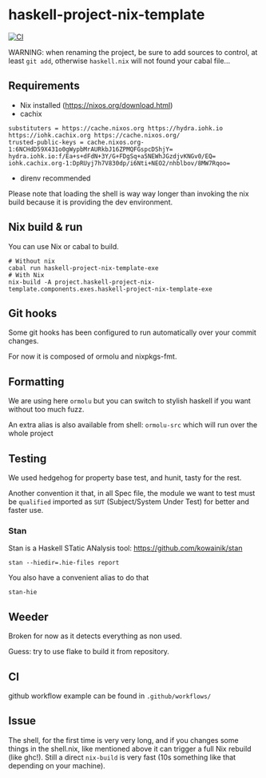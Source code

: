 # haskell-project-nix-template

[![CI](https://github.com/bhoudebert/haskell-project-nix-template/actions/workflows/ci.yml/badge.svg?branch=main)](https://github.com/bhoudebert/haskell-project-nix-template/actions/workflows/ci.yml)

WARNING: when renaming the project, be sure to add sources to control, at least `git add`, otherwise `haskell.nix` will not found your cabal file...

## Requirements

- Nix installed (https://nixos.org/download.html)
- cachix
```Config
substituters = https://cache.nixos.org https://hydra.iohk.io https://iohk.cachix.org https://cache.nixos.org/
trusted-public-keys = cache.nixos.org-1:6NCHdD59X431o0gWypbMrAURkbJ16ZPMQFGspcDShjY= hydra.iohk.io:f/Ea+s+dFdN+3Y/G+FDgSq+a5NEWhJGzdjvKNGv0/EQ= iohk.cachix.org-1:DpRUyj7h7V830dp/i6Nti+NEO2/nhblbov/8MW7Rqoo=
```
- direnv recommended

Please note that loading the shell is way way longer than invoking the nix build because it is providing the dev environment.

## Nix build & run

You can use Nix or cabal to build.

```Shell
# Without nix
cabal run haskell-project-nix-template-exe
# With Nix
nix-build -A project.haskell-project-nix-template.components.exes.haskell-project-nix-template-exe
```
## Git hooks

Some git hooks has been configured to run automatically over your commit changes.

For now it is composed of ormolu and nixpkgs-fmt.

## Formatting

We are using here `ormolu` but you can switch to stylish haskell if you want without too much fuzz.

An extra alias is also available from shell: `ormolu-src` which will run over the whole project

## Testing

We used hedgehog for property base test, and hunit, tasty for the rest.

Another convention it that, in all Spec file, the module we want to test must be `qualified` imported as `SUT` (Subject/System Under Test) for better and faster use.

### Stan

Stan is a Haskell STatic ANalysis tool: https://github.com/kowainik/stan
```Shell
stan --hiedir=.hie-files report
```
You also have a convenient alias to do that
```Shell
stan-hie
```

## Weeder

Broken for now as it detects everything as non used.

Guess: try to use flake to build it from repository.

## CI

github workflow example can be found in `.github/workflows/`

## Issue

The shell, for the first time is very very long, and if you changes some things in the shell.nix, like mentioned above it can trigger a full Nix rebuild (like ghc!). Still a direct `nix-build` is very fast (10s something like that depending on your machine).
